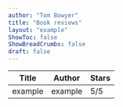 ```yaml
---
author: "Tom Bowyer"
title: "Book reviews"
layout: "example"
ShowToc: false
ShowBreadCrumbs: false
draft: false
---
```


| Title | Author | Stars |
|-------|--------|-------|
| example | example | 5/5 |